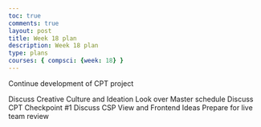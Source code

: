 ```yaml
---
toc: true 
comments: true 
layout: post 
title: Week 18 plan
description: Week 18 plan
type: plans
courses: { compsci: {week: 18} } 
---
```



Continue development of CPT project

Discuss Creative Culture and Ideation
Look over Master schedule
Discuss CPT Checkpoint #1
Discuss CSP View and Frontend Ideas
Prepare for live team review